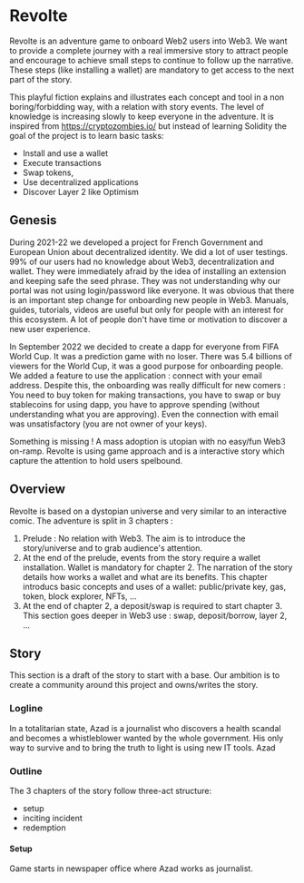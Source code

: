 # Revolte

Revolte is an adventure game to onboard Web2 users into Web3.
We want to provide a complete journey with a real immersive story to attract people and encourage to achieve small steps to continue to follow up the narrative. These steps (like installing a wallet) are mandatory to get access to the next part of the story.

This playful fiction explains and illustrates each concept and tool in a non boring/forbidding way, with a relation with story events. The level of knowledge is increasing slowly to keep everyone in the adventure. It is inspired from https://cryptozombies.io/ but instead of learning Solidity the goal of the project is to learn basic tasks:
- Install and use a wallet
- Execute transactions
- Swap tokens,
- Use decentralized applications
- Discover Layer 2 like Optimism 

## Genesis

During 2021-22 we developed a project for French Government and European Union about decentralized identity. We did a lot of user testings. 99% of our users had no knowledge about Web3, decentralization and wallet. They were immediately afraid by the idea of installing an extension and keeping safe the seed phrase. They was not understanding why our portal was not using login/password like everyone.
It was obvious that there is an important step change for onboarding new people in Web3. Manuals, guides, tutorials, videos are useful but only for people with an interest for this ecosystem. A lot of people don't have time or motivation to discover a new user experience.

In September 2022 we decided to create a dapp for everyone from FIFA World Cup. It was a prediction game with no loser. There was 5.4 billions of viewers for the World Cup, it was a good purpose for onboarding people. We added a feature to use the application : connect with your email address.
Despite this, the onboarding was really difficult for new comers : You need to buy token for making transactions, you have to swap or buy stablecoins for using dapp, you have to approve spending (without understanding what you are approving). Even the connection with email was unsatisfactory (you are not owner of your keys).

Something is missing ! A mass adoption is utopian with no easy/fun Web3 on-ramp.
Revolte is using game approach and is a interactive story which capture the attention to hold users spelbound.
## Overview

Revolte is based on a dystopian universe and very similar to an interactive comic. The adventure is split in 3 chapters :
 1. Prelude : No relation with Web3. The aim is to introduce the story/universe and to grab audience's attention.
 2. At the end of the prelude, events from the story require a wallet installation. Wallet is mandatory for chapter 2. The narration of the story details how works a wallet and what are its benefits. This chapter introducs basic concepts and uses of a wallet: public/private key, gas, token, block explorer, NFTs, ...
 3. At the end of chapter 2, a deposit/swap is required to start chapter 3. This section goes deeper in Web3 use : swap, deposit/borrow, layer 2, ...

## Story

This section is a draft of the story to start with a base. Our ambition is to create a community around this project and owns/writes the story.

### Logline

In a totalitarian state, Azad is a journalist who discovers a health scandal and becomes a whistleblower wanted by the whole government. His only way to survive and to bring the truth to light is using new IT tools.
Azad


### Outline

The 3 chapters of the story follow three-act structure:
- setup
- inciting incident
- redemption

 #### Setup

 Game starts in newspaper office where Azad works as journalist.